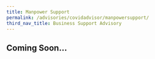```yaml
---
title: Manpower Support
permalink: /advisories/covidadvisor/manpowersupport/
third_nav_title: Business Support Advisory
---
```


## **Coming Soon...**
